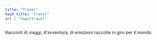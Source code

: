 ```yaml
---
title: "Travel"
hash_title: "travel"
url : "tags/travel"
---
```

Racconti di viaggi, d'avventura, di emozioni raccolte in giro per il mondo.